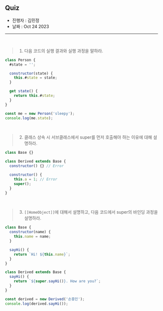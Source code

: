 ## Quiz

- 진행자 : 김민정
- 날짜 : Oct 24 2023

---

<!--
1. 질문은 이해하기 쉽고 명확하게 적는다.
2. 문제는 아래의 예시를 참고해 작성한다.
3. 문제의 정답은 주석으로 표기한다.
-->

<br />

> 1. 다음 코드의 실행 결과와 실행 과정을 말하라.

```js
class Person {
  #state = '';

  constructor(state) {
    this.#state = state;
  }

  get state() {
    return this.#state;
  }
}

const me = new Person('sleepy');
console.log(me.state);
```

<!--
#state는 private 필드로 클래스 몸체에서 클래스 필드로 선언되었다.
constructor에서 인수 state를 통해 초기화 되었다.
다만 접근자 프로퍼티인 state에 의해 public처럼 접근이 가능해져 console.log(me.state)에서 접근하여 'sleepy'가 출력된다.
-->

<br />

> 2. 클래스 상속 시 서브클래스에서 super를 먼저 호출해야 하는 이유에 대해 설명하라.

```js
class Base {}

class Derived extends Base {
  constructor() {} // Error

  constructor() {
    this.a = 1; // Error
    super();
  }
}
```

<!--
클래스는 new 연산자와 함께 호출되면 암묵적으로 빈 객체 = 인스턴스를 생성하고 this에 바인딩한다.
하지만 서브클래스는 자신이 직접 인스턴스를 생성하지 않고 수퍼클래스에게 이를 위임한다.
따라서 super 호출을 통해 수퍼클래스의 constructor를 실행하고 super가 반환한 인스턴스를 this에 바인딩 해야만 this를 참조할 수 있다.
-->

<br />

> 3. `[[HomeObject]]`에 대해서 설명하고, 다음 코드에서 super의 바인딩 과정을 설명하라.

```js
class Base {
  constructor(name) {
    this.name = name;
  }

  sayHi() {
    return `Hi! ${this.name}`;
  }
}

class Derived extends Base {
  sayHi() {
    return `${super.sayHi()}. How are you?`;
  }
}

const derived = new Derived('손흥민');
console.log(derived.sayHi());
```

<!--

Derived 클래스의 sayHi 메서드 - Derived.prototype에 바인딩
Derived 클래스의 sayHi 메서드의 [[HomeObject]] - Derived.prototype
Derived 클래스의 sayHi 메서드 내부의 super 참조 - Base.prototype
super.sayHi -  Base.prototype.sayHi

-->
